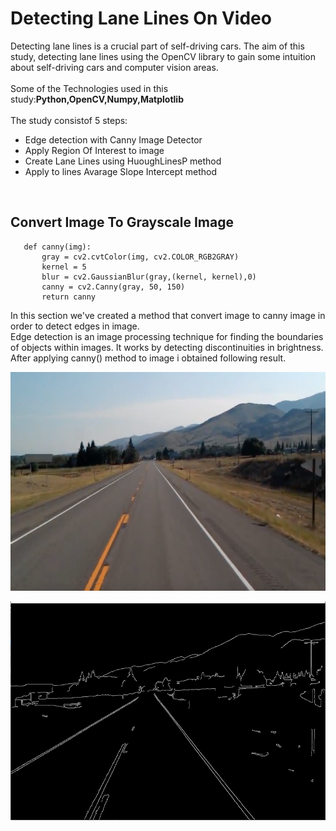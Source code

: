 # Detecting Lane Lines On Video
 Detecting lane lines is a crucial part of self-driving cars. The aim of this study, detecting lane lines using the OpenCV library to gain some intuition about self-driving cars and computer vision areas.<br>
 <br>Some of the Technologies used in this study:<b>Python,OpenCV,Numpy,Matplotlib</b><br><br>
 The study consistof 5 steps:<br>
 <ul>
 <li>Edge detection with Canny Image Detector</li>
 <li>Apply Region Of Interest to image</li>
 <li>Create Lane Lines using HuoughLinesP method</li>
 <li>Apply to lines Avarage Slope Intercept method</li>
 </ul>
 <br>
 
## Convert Image To Grayscale Image

	   
	   def canny(img):
    	   gray = cv2.cvtColor(img, cv2.COLOR_RGB2GRAY)
    	   kernel = 5
    	   blur = cv2.GaussianBlur(gray,(kernel, kernel),0)
    	   canny = cv2.Canny(gray, 50, 150)
    	   return canny
       
In this section we've created a method that convert image to canny image in order to detect edges in image. <br>Edge detection is an image processing technique for finding the boundaries of objects within images. It works by detecting discontinuities in brightness.<br>
After  applying canny() method to image i obtained following result.



<p  align="left">
<img  src="Data/test_image.jpg"  width="620" height="350">
</p>

<p  align="right">
<img  src="Results/canny_image.png"  width="620" height="350">
</p>





 
 
